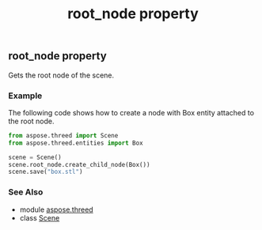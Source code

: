 ﻿---
title: root_node property
second_title: Aspose.3D for Python via .NET API References
description: 
type: docs
weight: 210
url: /python-net/aspose.threed/scene/root_node/
is_root: false
---

## root_node property


Gets the root node of the scene.

### Example 


The following code shows how to create a node with Box entity attached to the root node.

```python
from aspose.threed import Scene
from aspose.threed.entities import Box

scene = Scene()
scene.root_node.create_child_node(Box())
scene.save("box.stl")

```

### See Also
* module [aspose.threed](../../)
* class [Scene](/3d/python-net/aspose.threed/scene)
